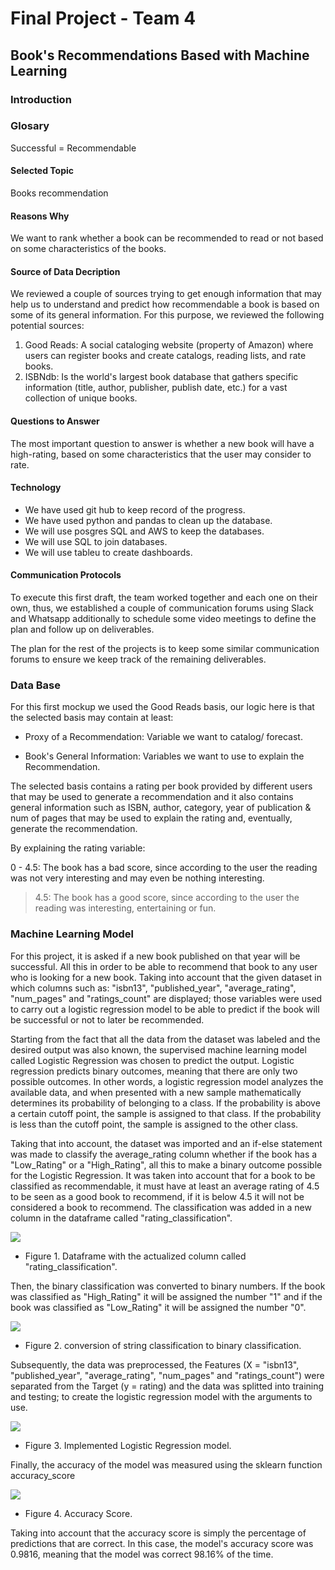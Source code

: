 # Final Project - Team 4

## Book's Recommendations Based with Machine Learning 

### Introduction

### Glosary

Successful = Recommendable

#### Selected Topic
Books recommendation

#### Reasons Why 

We want to rank whether a book can be recommended to read or not based on some characteristics of the books. 

#### Source of Data Decription 

We reviewed a couple of sources trying to get enough information that may help us to understand and predict how recommendable a book is based on some of its general information. For this purpose, we reviewed the following potential sources: 

1) Good Reads: A social cataloging website (property of Amazon) where users can register books and create catalogs, reading lists, and rate books. 
2) ISBNdb: Is the world's largest book database that gathers specific information (title, author, publisher, publish date, etc.) for a vast collection of unique books. 

#### Questions to Answer

The most important question to answer is whether a new book will have a high-rating, based on some characteristics that the user may consider to rate.

#### Technology

- We have used git hub to keep record of the progress.
- We have used python and pandas to clean up the database.
- We will use posgres SQL and AWS to keep the databases.
- We will use SQL to join databases.
- We will use tableu to create dashboards. 


#### Communication Protocols 

To execute this first draft, the team worked together and each one on their own, thus, we established a couple of communication forums using Slack and Whatsapp additionally to schedule some video meetings to define the plan and follow up on deliverables. 

The plan for the rest of the projects is to keep some similar communication forums to ensure we keep track of the remaining deliverables.   

### Data Base 

For this first mockup we used the Good Reads basis, our logic here is that the selected basis may contain at least: 

  - Proxy of a Recommendation: Variable we want to catalog/ forecast. 

  - Book's General Information: Variables we want to use to explain the Recommendation. 

The selected basis contains a rating per book provided by different users that may be used to generate a recommendation and it also contains general information such as ISBN, author, category, year of publication & num of pages that may be used to explain the rating and, eventually, generate the recommendation.  

By explaining the rating variable:

0 - 4.5: The book has a bad score, since according to the user the reading was not very interesting and may even be nothing interesting.

> 4.5: The book has a good score, since according to the user the reading was interesting, entertaining or fun.


### Machine Learning Model 

For this project, it is asked if a new book published on that year will be successful. All this in order to be able to recommend that book to any user who is looking for a new book. Taking into account that the given dataset in which columns such as: "isbn13", "published_year", "average_rating", "num_pages" and "ratings_count" are displayed; those variables were used to carry out a logistic regression model to be able to predict if the book will be successful or not to later be recommended.

Starting from the fact that all the data from the dataset was labeled and the desired output was also known, the supervised machine learning model called Logistic Regression was chosen to predict the output. Logistic regression predicts binary outcomes, meaning that there are only two possible outcomes. In other words, a logistic regression model analyzes the available data, and when presented with a new sample mathematically determines its probability of belonging to a class. If the probability is above a certain cutoff point, the sample is assigned to that class. If the probability is less than the cutoff point, the sample is assigned to the other class.

Taking that into account, the dataset was imported and an if-else statement was made to classify the average_rating column whether if the book has a "Low_Rating" or a "High_Rating", all this to make a binary outcome possible for the Logistic Regression. It was taken into account that for a book to be classified as recommendable, it must have at least an average rating of 4.5 to be seen as a good book to recommend, if it is below 4.5 it will not be considered a book to recommend. The classification was added in a new column in the dataframe called "rating_classification".

![](https://github.com/FernandoLaguna/Team-4-final-project/blob/Francisco_Diaz/Resources/Classification.png) 

- Figure 1. Dataframe with the actualized column called "rating_classification".

Then, the binary classification was converted to binary numbers. If the book was classified as "High_Rating" it will be assigned the number "1" and if the book was classified as "Low_Rating" it will be assigned the number "0".

![](https://github.com/FernandoLaguna/Team-4-final-project/blob/Francisco_Diaz/Resources/Binary_classification.png)

- Figure 2. conversion of string classification to binary classification.

Subsequently, the data was preprocessed, the Features (X = "isbn13", "published_year", "average_rating", "num_pages" and "ratings_count") were separated from the Target (y = rating) and the data was splitted into training and testing; to create the logistic regression model with the arguments to use.

![](https://github.com/FernandoLaguna/Team-4-final-project/blob/Francisco_Diaz/Resources/Model.png)

- Figure 3. Implemented Logistic Regression model.

Finally, the accuracy of the model was measured using the sklearn function accuracy_score

![](https://github.com/FernandoLaguna/Team-4-final-project/blob/Francisco_Diaz/Resources/Output.png)

- Figure 4. Accuracy Score.

Taking into account that the accuracy score is simply the percentage of predictions that are correct. In this case, the model's accuracy score was 0.9816, meaning that the model was correct 98.16% of the time.

##
